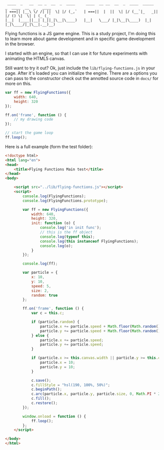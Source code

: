      ____  _   __  __ _  __  _  ____     ____  __ __  __  _  ____  _____  _  ____  __  _   ____
    | ===|| |__\ \/ /| ||  \| |/ (_,`   | ===||  |  ||  \| |/ (__`|_   _|| |/ () \|  \| | (_ (_`
    |__|  |____||__| |_||_|\__|\____)   |__|   \___/ |_|\__|\____)  |_|  |_|\____/|_|\__|.__)__)


Flying functions is a JS game engine. This is a study project, I'm doing this to learn more about
game development and in specific game development in the browser.

I started with an engine, so that I can use it for future experiments with animating the HTML5 canvas.

Still want to try it out? Ok, just include the `lib/flying-functions.js` in your page.
After it's loaded you can initialize the engine. There are a options you can pass to the constructor
check out the annotted source code in `docs/` for more on this.

```javascript
var ff = new FlyingFunctions({
    width: 640,
    height: 320
});

ff.on('frame', function () {
    // my drawing code
});

// start the game loop
ff.loop();
```

Here is a full example (form the test folder):

```html
<!doctype html>
<html lang="en">
<head>
    <title>Flying Functions Main test</title>
</head>
<body>

    <script src="../lib/flying-functions.js"></script>
    <script>
        console.log(FlyingFunctions);
        console.log(FlyingFunctions.prototype);

        var ff = new FlyingFunctions({
            width: 640,
            height: 320,
            init: function (o) {
                console.log('in init func');
                // this is the ff object
                console.log(typeof this);
                console.log(this instanceof FlyingFunctions);
                console.log(o);
            }
        });

        console.log(ff);

        var particle = {
            x: 10,
            y: 10,
            speed: 5,
            size: 2,
            random: true
        };

        ff.on('frame', function () {
            var c = this.c;

            if (particle.random) {
                particle.x += particle.speed + Math.floor(Math.random() * 220);
                particle.y += particle.speed + Math.floor(Math.random() * 160);
            } else {
                particle.x += particle.speed;
                particle.y += particle.speed;
            }

            if (particle.x >= this.canvas.width || particle.y >= this.canvas.height) {
                particle.x = 10;
                particle.y = 10;
            }

            c.save();
            c.fillStyle = "hsl(190, 100%, 50%)";
            c.beginPath();
            c.arc(particle.x, particle.y, particle.size, 0, Math.PI * 2, true);
            c.fill();
            c.restore();
        });

        window.onload = function () {
            ff.loop();
        };
    </script>

</body>
</html>
```
